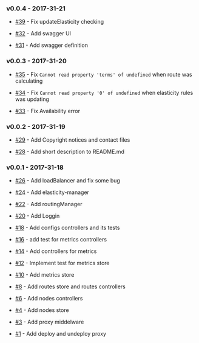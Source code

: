 ### v0.0.4 - 2017-31-21

- [#39](https://github.com/isa-group/governify-elasticity-test-sla-proxy/issues/39) - Fix updateElasticity checking 

- [#32](https://github.com/isa-group/governify-elasticity-test-sla-proxy/issues/32) - Add swagger UI 

- [#31](https://github.com/isa-group/governify-elasticity-test-sla-proxy/issues/31) - Add swagger definition

### v0.0.3 - 2017-31-20

- [#35](https://github.com/isa-group/governify-elasticity-test-sla-proxy/issues/35) - Fix `Cannot read property 'terms' of undefined` when route was calculating

- [#34](https://github.com/isa-group/governify-elasticity-test-sla-proxy/issues/34) - Fix `Cannot read property '0' of undefined` when elasticity rules was updating

- [#33](https://github.com/isa-group/governify-elasticity-test-sla-proxy/issues/33) - Fix Availability error

### v0.0.2 - 2017-31-19

- [#29](https://github.com/isa-group/governify-elasticity-test-sla-proxy/issues/29) - Add Copyright notices and contact files

- [#28](https://github.com/isa-group/governify-elasticity-test-sla-proxy/issues/28) - Add short description to README.md

### v0.0.1 - 2017-31-18

- [#26](https://github.com/isa-group/governify-elasticity-test-sla-proxy/issues/26) - Add loadBalancer and fix some bug

- [#24](https://github.com/isa-group/governify-elasticity-test-sla-proxy/issues/24) - Add elasticity-manager

- [#22](https://github.com/isa-group/governify-elasticity-test-sla-proxy/issues/22) - Add routingManager

- [#20](https://github.com/isa-group/governify-elasticity-test-sla-proxy/issues/20) - Add Loggin

- [#18](https://github.com/isa-group/governify-elasticity-test-sla-proxy/issues/18) - Add configs controllers and its tests

- [#16](https://github.com/isa-group/governify-elasticity-test-sla-proxy/issues/16) - add test for metrics controllers

- [#14](https://github.com/isa-group/governify-elasticity-test-sla-proxy/issues/14) - Add controllers for metrics

- [#12](https://github.com/isa-group/governify-elasticity-test-sla-proxy/issues/12) - Implement test for metrics store

- [#10](https://github.com/isa-group/governify-elasticity-test-sla-proxy/issues/10) - Add metrics store

- [#8](https://github.com/isa-group/governify-elasticity-test-sla-proxy/issues/8) - Add routes store and routes controllers

- [#6](https://github.com/isa-group/governify-elasticity-test-sla-proxy/issues/6) - Add nodes controllers

- [#4](https://github.com/isa-group/governify-elasticity-test-sla-proxy/issues/4) - Add nodes store

- [#3](https://github.com/isa-group/governify-elasticity-test-sla-proxy/issues/3) - Add proxy middelware

- [#1](https://github.com/isa-group/governify-elasticity-test-sla-proxy/issues/1) - Add deploy and undeploy proxy 

